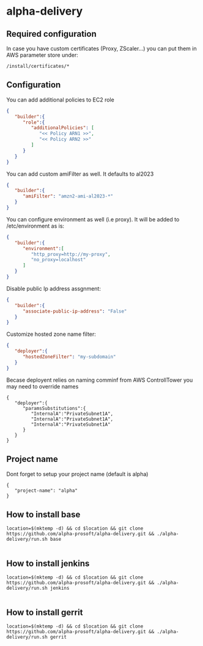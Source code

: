 # alpha-delivery

## Required configuration

In case you have custom certificates (Proxy, ZScaler...) you can put them in AWS parameter store under: 
```
/install/certificates/*
```

## Configuration

You can add additional policies to EC2 role
```json
{
   "builder":{
      "role":{
         "additionalPolicies": [
            "<< Policy ARN1 >>",
            "<< Policy ARN2 >>"
         ]
      }
   }
}
```

You can add custom amiFilter as well. It defaults to al2023
```json
{
   "builder":{
      "amiFilter": "amzn2-ami-al2023-*"
   }
}
```


You can configure environment as well (i.e proxy). It will be added to /etc/environment as is:
```json
{
   "builder":{
      "environment":[
         "http_proxy=http://my-proxy",
         "no_proxy=localhost"
      ]
   }
}
```

Disable public Ip address assgnment:
```json
{
   "builder":{
      "associate-public-ip-address": "False"
   }
}
```

Customize hosted zone name filter:
```json
{
   "deployer":{
      "hostedZoneFilter": "my-subdomain"
   }
}
```

Becase deployent relies on naming comminf from AWS ControllTower you may need to override names 
```
{
   "deployer":{
      "paramsSubstitutions":{
         "InternalA":"PrivateSubnet1A",
         "InternalA":"PrivateSubnet1A",
         "InternalA":"PrivateSubnet1A"
      }
   }
}
```

## Project name
Dont forget to setup your project name (default is alpha)
```
{
   "project-name": "alpha"
}
```

## How to install base

```
location=$(mktemp -d) && cd $location && git clone https://github.com/alpha-prosoft/alpha-delivery.git && ./alpha-delivery/run.sh base


```


## How to install jenkins

```
location=$(mktemp -d) && cd $location && git clone https://github.com/alpha-prosoft/alpha-delivery.git && ./alpha-delivery/run.sh jenkins


```


## How to install gerrit

```
location=$(mktemp -d) && cd $location && git clone https://github.com/alpha-prosoft/alpha-delivery.git && ./alpha-delivery/run.sh gerrit
```
